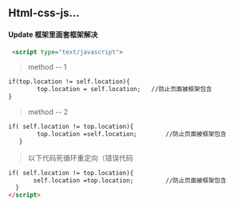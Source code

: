 ## Html-css-js...
#### Update 框架里面套框架解决
 
```html
 <script type="text/javascript">
 ```

>  method -- 1  

```html
if(top.location != self.location){
		top.location = self.location;  	//防止页面被框架包含
}
```

>  method -- 2  

 
```html
if( self.location != top.location){
	    top.location =self.location;      	//防止页面被框架包含
   }
```

>   以下代码死循环重定向（错误代码

 ```html
 if( self.location != top.location){
	    self.location =top.location;    	 //防止页面被框架包含
   }
</script>
```
